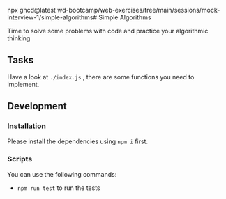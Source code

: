 npx ghcd@latest wd-bootcamp/web-exercises/tree/main/sessions/mock-interview-1/simple-algorithms# Simple Algorithms

Time to solve some problems with code and practice your algorithmic thinking

## Tasks

Have a look at `./index.js` , there are some functions you need to implement.

## Development

### Installation

Please install the dependencies using `npm i` first.

### Scripts

You can use the following commands:

- `npm run test` to run the tests
